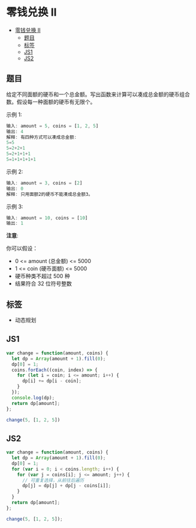零钱兑换 II
===
<!-- TOC -->

- [零钱兑换 II](#零钱兑换-ii)
  - [题目](#题目)
  - [标签](#标签)
  - [JS1](#js1)
  - [JS2](#js2)

<!-- /TOC -->

## 题目
给定不同面额的硬币和一个总金额。写出函数来计算可以凑成总金额的硬币组合数。假设每一种面额的硬币有无限个。 

示例 1:
```js
输入: amount = 5, coins = [1, 2, 5]
输出: 4
解释: 有四种方式可以凑成总金额:
5=5
5=2+2+1
5=2+1+1+1
5=1+1+1+1+1
```

示例 2:
```js
输入: amount = 3, coins = [2]
输出: 0
解释: 只用面额2的硬币不能凑成总金额3。
```

示例 3:
```js
输入: amount = 10, coins = [10] 
输出: 1
```

**注意**:

你可以假设：
- 0 <= amount (总金额) <= 5000
- 1 <= coin (硬币面额) <= 5000
- 硬币种类不超过 500 种
- 结果符合 32 位符号整数

## 标签
- 动态规划

## JS1
```js
var change = function(amount, coins) {
  let dp = Array(amount + 1).fill(0);
  dp[0] = 1;
  coins.forEach((coin, index) => {
    for (let i = coin; i <= amount; i++) {
      dp[i] += dp[i - coin];
    }
  });
  console.log(dp);
  return dp[amount];
};

change(5, [1, 2, 5])
```

## JS2
```js
var change = function(amount, coins) {
  let dp = Array(amount + 1).fill(0);
  dp[0] = 1;
  for (var i = 0; i < coins.length; i++) {
    for (var j = coins[i]; j <= amount; j++) {
      // 可重复选择，从前往后遍历
      dp[j] = dp[j] + dp[j - coins[i]];
    }
  }
  return dp[amount];
};

change(5, [1, 2, 5]);
```
